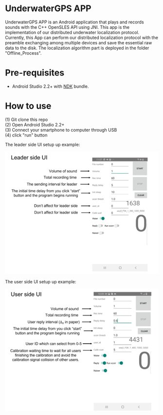 UnderwaterGPS APP
============
UnderwaterGPS APP is an Android application that plays and records sounds with the C++ OpenSLES API using JNI. This app is the implementation of our distributed underwater localization protocol. Currently, this App can perform our distributed localization protocol with the preamble exchanging among multiple devices and save the essential raw data to the disk. The localization algorithm part is deployed in the folder "Offline_Process".

# Pre-requisites

- Android Studio 2.2+ with [NDK](https://developer.android.com/ndk/) bundle.

# How to use 
(1) Git clone this repo <br>
(2) Open Android Studio 2.2+ <br>
(3) Connect your smartphone to computer through USB <br>
(4) click "run" button <br>

The leader side UI setup up example:
<p align="center">
<img src="Leader_UI.png" width="700">
</p>

The user side UI setup up example:
<p align="center">
<img src="User_UI.png" width="700">
</p>
